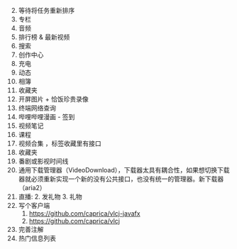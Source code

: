 2. 等待将任务重新排序
3. 专栏
4. 音频
5. 排行榜 & 最新视频
6. 搜索
7. 创作中心
8. 充电
9. 动态
10. 相簿
11. 收藏夹
12. 开屏图片 + 恰饭珍贵录像
13. 终端网络查询
14. 哔哩哔哩漫画 - 签到
15. 视频笔记
16. 课程
17. 视频合集 ，标签收藏里有接口
18. 收藏夹
19. 番剧或影视时间线
20. 通用下载管理器（VideoDownload），下载器太具有耦合性，如果想切换下载器就必须重新实现一个新的没有公共接口，也没有统一的管理器。新下载器（aria2）
21. 直播:
     2. 发礼物
     3. 礼物
22. 写个客户端
     1. https://github.com/caprica/vlcj-javafx
     2. https://github.com/caprica/vlcj
23. 完善注解
24. 热门信息列表

